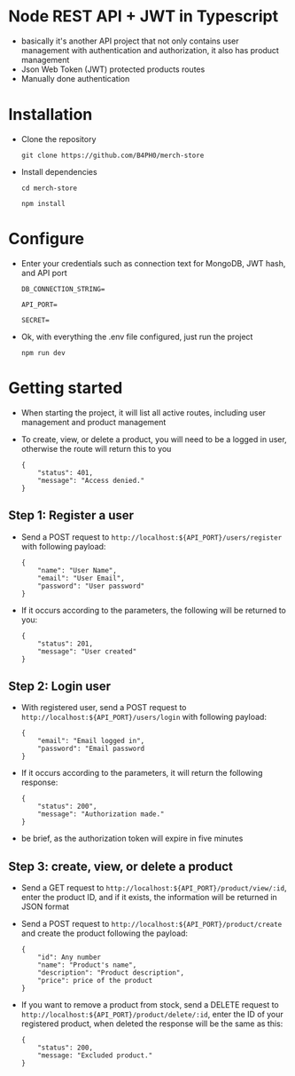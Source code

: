 # Node REST API + JWT in Typescript
- basically it's another API project that not only contains user management with authentication and authorization, it also has product management
- Json Web Token (JWT) protected products routes
- Manually done authentication
  
# Installation
- Clone the repository
    
    `git clone https://github.com/B4PH0/merch-store`

- Install dependencies
  
    `cd merch-store`
    
    `npm install`

# Configure
- Enter your credentials such as connection text for MongoDB, JWT hash, and API port
    
    `DB_CONNECTION_STRING=`

    `API_PORT=`

    `SECRET=`

- Ok, with everything the .env file configured, just run the project
  
    `npm run dev`

# Getting started
- When starting the project, it will list all active routes, including user management and product management
- To create, view, or delete a product, you will need to be a logged in user, otherwise the route will return this to you
  
    ```
    {
        "status": 401,
        "message": "Access denied."
    }
    ```

## Step 1: Register a user
- Send a POST request to `http://localhost:${API_PORT}/users/register` with following payload:
  
    ```
    {
        "name": "User Name",
        "email": "User Email",
        "password": "User password"
    }
    ``` 
- If it occurs according to the parameters, the following will be returned to you:
    
    ```
    {
        "status": 201,
        "message": "User created"
    }
    ```
## Step 2: Login user
- With registered user, send a POST request to `http://localhost:${API_PORT}/users/login` with following payload:
  
    ```
    {
        "email": "Email logged in",
        "password": "Email password
    }
    ```
- If it occurs according to the parameters, it will return the following response:
  
    ```
    {
        "status": 200",
        "message": "Authorization made."
    }
    ```

- be brief, as the authorization token will expire in five minutes

## Step 3: create, view, or delete a product
- Send a GET request to `http://localhost:${API_PORT}/product/view/:id`, enter the product ID, and if it exists, the information will be returned in JSON format

- Send a POST request to `http://localhost:${API_PORT}/product/create` and create the product following the payload:
  
    ```
    {
        "id": Any number
        "name": "Product's name",
        "description": "Product description",
        "price": price of the product
    }
    ```

- If you want to remove a product from stock, send a DELETE request to `http://localhost:${API_PORT}/product/delete/:id`, enter the ID of your registered product, when deleted the response will be the same as this:

    ```
    {
        "status": 200,
        "message: "Excluded product."
    }
    ```